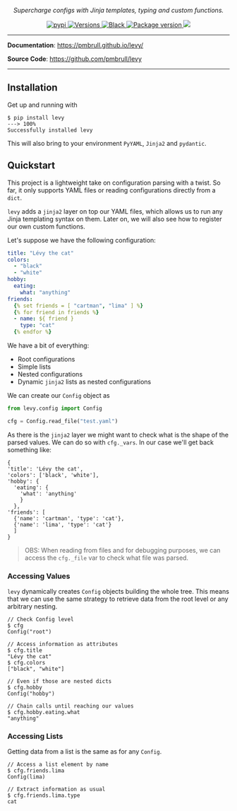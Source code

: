 <p align="center">
    <em>Supercharge configs with Jinja templates, typing and custom functions.</em>
</p>
<p align="center">
<a href="https://pypi.org/project/levy/" target="_blank">
    <img src="https://img.shields.io/pypi/v/levy.svg" alt="pypi">
</a>
<a href="https://pypi.org/project/levy/" target="_blank">
    <img src="https://img.shields.io/pypi/pyversions/levy.svg" alt="Versions">
</a>
<a href="https://github.com/psf/black" target="_blank">
    <img src="https://img.shields.io/badge/code%20style-black-000000.svg" alt="Black">
</a>
<a href="https://github.com/pmbrull/levy" target="_blank">
    <img src="https://github.com/pmbrull/levy/actions/workflows/CI.yaml/badge.svg" alt="Package version">
</a>
<a href="https://codecov.io/gh/pmbrull/levy">
    <img src="https://codecov.io/gh/pmbrull/levy/branch/main/graph/badge.svg?token=C2OSY77VFR"/>
</a> 
</p>

---

**Documentation**: <a href="https://pmbrull.github.io/levy/" target="_blank">https://pmbrull.github.io/levy/</a>

**Source Code**: <a href="https://github.com/pmbrull/levy" target="_blank">https://github.com/pmbrull/levy</a>

---

## Installation

Get up and running with

<div class="termy">

```console
$ pip install levy
---> 100%
Successfully installed levy
```

</div>


This will also bring to your environment `PyYAML`, `Jinja2` and `pydantic`.

## Quickstart

This project is a lightweight take on configuration parsing with a twist.  So far, it only supports YAML files or reading configurations directly from a `dict`.

`levy` adds a `jinja2` layer on top our YAML files, which allows us to run any Jinja templating syntax on them. Later on, we will also see how to register our own custom functions.

Let's suppose we have the following configuration:

```yaml
title: "Lévy the cat"
colors:
  - "black"
  - "white"
hobby:
  eating:
    what: "anything"
friends:
  {% set friends = [ "cartman", "lima" ] %}
  {% for friend in friends %}
  - name: ${ friend }
    type: "cat"
  {% endfor %}
```

We have a bit of everything:
- Root configurations
- Simple lists
- Nested configurations
- Dynamic `jinja2` lists as nested configurations

We can create our `Config` object as

```python
from levy.config import Config

cfg = Config.read_file("test.yaml")
```

As there is the `jinja2` layer we might want to check what is the shape of the
parsed values. We can do so with `cfg._vars`. In our case we'll get back something
like:

```
{
'title': 'Lévy the cat',
'colors': ['black', 'white'],
'hobby': {
  'eating': {
    'what': 'anything'
    }
  },
'friends': [
  {'name': 'cartman', 'type': 'cat'},
  {'name': 'lima', 'type': 'cat'}
  ]
}
```

> OBS: When reading from files and for debugging purposes, we can access the `cfg._file`
var to check what file was parsed.

### Accessing Values

`levy` dynamically creates `Config` objects building the whole tree. This means that we can use the same strategy to retrieve data from the root level or any arbitrary nesting.

<div class="termy">

```console
// Check Config level
$ cfg
Config("root")

// Access information as attributes
$ cfg.title
"Lévy the cat"
$ cfg.colors
["black", "white"]

// Even if those are nested dicts
$ cfg.hobby
Config("hobby")

// Chain calls until reaching our values
$ cfg.hobby.eating.what
"anything"
```

</div>

### Accessing Lists

Getting data from a list is the same as for any `Config`.

<div class="termy">

```console
// Access a list element by name
$ cfg.friends.lima
Config(lima)

// Extract information as usual
$ cfg.friends.lima.type
cat
```

</div>